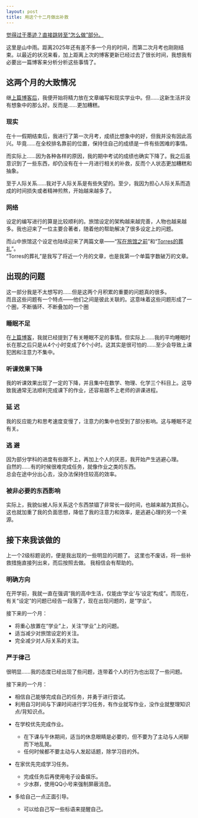 ```yaml
---
layout: post
title: 用这个十二月做出补救
---
```



<p><a href="/index.php/blog/115.html#how-to-save">觉得过于墨迹？直接跳转至“怎么做”部分。</a></p><p>这里是山中雨。距离2025年还有差不多一个月的时间，而第二次月考也刚刚结束。以最近的状况来看，加上距离上次的博客更新已经过去了很长时间，我想我有必要出一篇博客来分析分析这些事情了。</p><h2>这两个月的大致情况</h2><p>继<a href="/index.php/blog/90.html">上篇博客后</a>，我便开始将精力放在文章编写和现实学业中。但……这新生活并没有想象中的那么好。反而是……更加糟糕。</p><h3>现实</h3><p>在十一假期结束后，我进行了第一次月考，成绩比想象中的好，但我并没有因此高兴。毕竟……在全校排名靠前的位置，保持住自己的成绩是一件有些困难的事情。</p><p>而实际上……因为各种各样的原因，我的期中考试的成绩也确实下降了。我之后虽意识到了一些东西，却仍没有在十一月进行相关的补救，反而个人状态更加糟糕和抽象。</p><p>至于人际关系……我对于人际关系是有些失望的。至少，我因为担心人际关系而造成的时间损失或者精神煎熬，开始越来越多了。</p><h3>网络</h3><p>设定的编写进行的算是比较顺利的。旅馆设定的架构越来越完善，人物也越来越多。我也迎来了一位主要合著者，随着他的帮助解决了很多设定上的问题。</p><p>而山中旅馆这个设定也陆续迎来了两篇文章——“<a href="/index.php/novel/95.html">写在旅馆之前</a>”和“<a href="/index.php/novel/torres-s-funeral.html">Torres的葬礼</a>”。<br>“Torres的葬礼”是我写了将近一个月的文章，也是我第一个单篇字数破万的文章。</p><h2>出现的问题</h2><p>这一部分我是不太想写的……但是这两个月积累的重要的问题真的很多。<br>而且这些问题有一个特点——他们之间是彼此关联的。这意味着这些问题形成了一个圈，不断循环、不断叠加的一个圈</p><h3>睡眠不足</h3><p>在<a href="/index.php/blog/90.html">上篇博客</a>，我就已经提到了有关睡眠不足的事情。但实际上……我的平均睡眠时长在那之后只是从4个小时变成了6个小时。这其实是很可怕的……至少会导致上课犯困和注意力不集中。</p><h3>听课效果下降</h3><p>我的听课效果出现了一定的下降，并且集中在数学、物理、化学三个科目上。这导致我通常无法顺利完成课下的作业，还容易跟不上老师的讲课进程。</p><h3>延 迟</h3><p>我的反应能力和思考速度变慢了，注意力的集中也受到了部分影响。这与睡眠不足有关。</p><h3>逃 避</h3><p>因为部分学科的进度有些跟不上，再加上个人的厌恶，我开始产生逃避心理。<br>自然的……有的时候很难完成任务，就像作业之类的东西。<br>总会在途中分出心去，没办法保持住较高的效率。</p><h3>被非必要的东西影响</h3><p>实际上，我貌似被人际关系这个东西禁锢了非常长一段时间，也越来越为其担心。<br>这也就加重了我的负面思想，降低了我的注意力和效率，是逃避心理的另一个来源。</p><h2>接下来我该做的</h2><p id="how-to-save">上一个2级标题说的，便是我出现的一些明显的问题了。
这里也不废话，将一些补救措施直接列出来，而后按照去做。
我相信会有帮助的。
</p><h3>明确方向</h3><p>在开学前，我就一直在强调“我的高中生活，仅能由‘学业’与‘设定’构成”。而现在，有关“设定”的问题已经告一段落了，现在出现问题的，是“学业”。</p><p>接下来的一个月：</p><ul><li>将重心放置在“学业”上，关注“学业”上的问题。</li><li>适当减少对旅馆设定的关注。</li><li>完全减少对人际关系的关注。</li></ul><h3>严于律己</h3><p>很明显……我的态度已经出现了些问题，连带着个人的行为也出现了一些问题。</p><p>接下来的一个月：</p><ul><li>相信自己能够完成自己的任务，并勇于进行尝试。</li><li>利用自习时间与下课时间进行学习任务，有作业就写作业，没作业就整理知识点/背知识点。</li><li><p>在学校优先完成作业。</p><ul><li>在下课与午休期间，适当的休息眼睛是必要的，但不要为了主动与人闲聊而下地乱晃。</li><li>任何时候都不要主动与人发起话题，除学习目的外。</li></ul></li><li><p>在家优先完成学习任务。</p><ul><li>完成任务后再使用电子设备娱乐。</li><li>少水群，使用QQ小号来强制屏蔽消息。</li></ul></li><li><p>多给自己一点正面引导。</p><ul><li>可以给自己写一些标语来提醒自己。</li></ul></li></ul>
